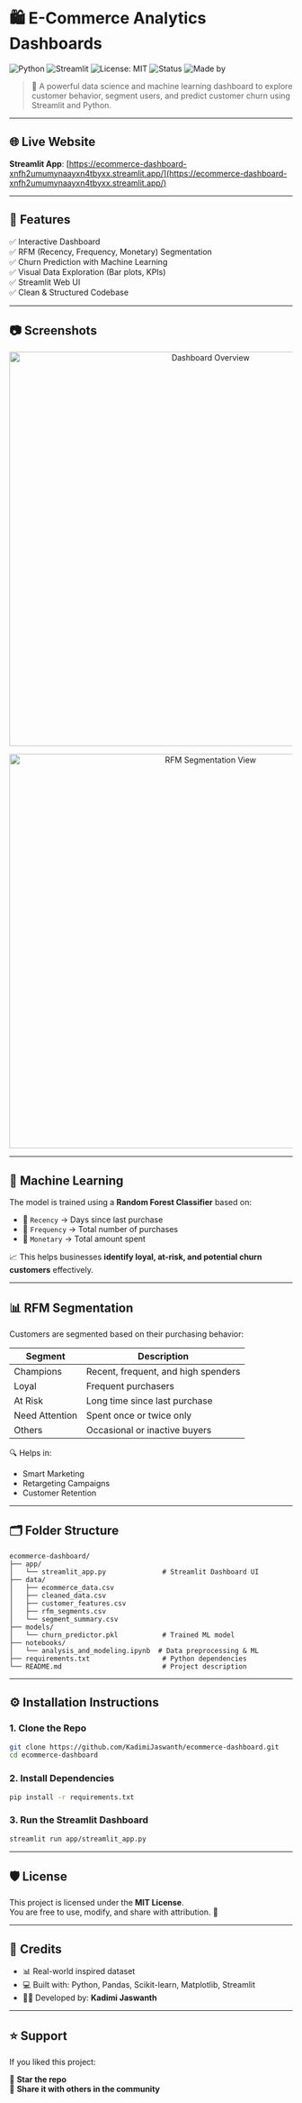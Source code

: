 # 🛍️ E-Commerce Analytics Dashboards

![Python](https://img.shields.io/badge/Python-3.11-blue)
![Streamlit](https://img.shields.io/badge/Streamlit-💻-green)
![License: MIT](https://img.shields.io/badge/License-MIT-yellow.svg)
![Status](https://img.shields.io/badge/Status-Deployed-brightgreen)
![Made by](https://img.shields.io/badge/Made%20by-Kadimi%20Jaswanth-orange)

> 🚀 A powerful data science and machine learning dashboard to explore customer behavior, segment users, and predict customer churn using Streamlit and Python.

---

## 🌐 Live Website

**Streamlit App**: [https://ecommerce-dashboard-xnfh2umumynaayxn4tbyxx.streamlit.app/](https://ecommerce-dashboard-xnfh2umumynaayxn4tbyxx.streamlit.app/)

---

## 📌 Features

✅ Interactive Dashboard  
✅ RFM (Recency, Frequency, Monetary) Segmentation  
✅ Churn Prediction with Machine Learning  
✅ Visual Data Exploration (Bar plots, KPIs)  
✅ Streamlit Web UI  
✅ Clean & Structured Codebase  

---

## 📷 Screenshots

<p align="center">
  <img src="https://drive.google.com/uc?export=view&id=1LkgjaQTcgRcQwC92UuFtgMgbgD51s6HT" alt="Dashboard Overview" width="700"/>
</p>

<p align="center">
  <img src="https://drive.google.com/uc?export=view&id=1uBdaUmgrgCg1mBp4VFo5Di33ydP4E43x" alt="RFM Segmentation View" width="700"/>
</p>

---

## 🧠 Machine Learning

The model is trained using a **Random Forest Classifier** based on:

- 📅 `Recency` → Days since last purchase  
- 🔁 `Frequency` → Total number of purchases  
- 💸 `Monetary` → Total amount spent  

📈 This helps businesses **identify loyal, at-risk, and potential churn customers** effectively.

---

## 📊 RFM Segmentation

Customers are segmented based on their purchasing behavior:

| Segment        | Description                          |
|----------------|--------------------------------------|
| Champions      | Recent, frequent, and high spenders  |
| Loyal          | Frequent purchasers                  |
| At Risk        | Long time since last purchase        |
| Need Attention | Spent once or twice only             |
| Others         | Occasional or inactive buyers        |

🔍 Helps in:
- Smart Marketing  
- Retargeting Campaigns  
- Customer Retention  

---

## 🗂️ Folder Structure

```
ecommerce-dashboard/
├── app/
│   └── streamlit_app.py              # Streamlit Dashboard UI
├── data/
│   ├── ecommerce_data.csv
│   ├── cleaned_data.csv
│   ├── customer_features.csv
│   ├── rfm_segments.csv
│   └── segment_summary.csv
├── models/
│   └── churn_predictor.pkl           # Trained ML model
├── notebooks/
│   └── analysis_and_modeling.ipynb  # Data preprocessing & ML
├── requirements.txt                  # Python dependencies
└── README.md                         # Project description
```

---

## ⚙️ Installation Instructions

### 1. Clone the Repo

```bash
git clone https://github.com/KadimiJaswanth/ecommerce-dashboard.git
cd ecommerce-dashboard
```

### 2. Install Dependencies

```bash
pip install -r requirements.txt
```

### 3. Run the Streamlit Dashboard

```bash
streamlit run app/streamlit_app.py
```

---

## 🛡️ License

This project is licensed under the **MIT License**.  
You are free to use, modify, and share with attribution. 🤝

---

## 🙌 Credits

- 📊 Real-world inspired dataset  
- 💻 Built with: Python, Pandas, Scikit-learn, Matplotlib, Streamlit  
- 🙋‍♂️ Developed by: **Kadimi Jaswanth**

---

## ⭐ Support

If you liked this project:

🌟 **Star the repo**  
📢 **Share it with others in the community**
